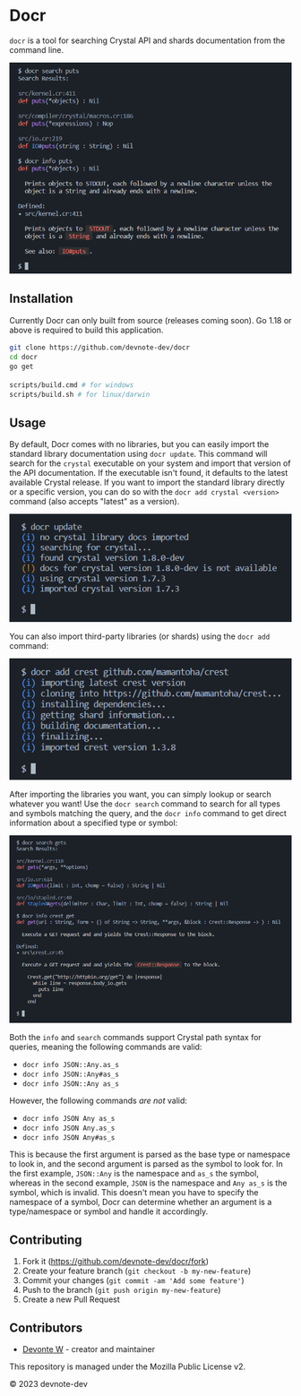 # Docr

`docr` is a tool for searching Crystal API and shards documentation from the command line.

![demo_1](/assets/demo_1.png)

## Installation

Currently Docr can only built from source (releases coming soon). Go 1.18 or above is required to build this application.

```sh
git clone https://github.com/devnote-dev/docr
cd docr
go get

scripts/build.cmd # for windows
scripts/build.sh # for linux/darwin
```

## Usage

By default, Docr comes with no libraries, but you can easily import the standard library documentation using `docr update`. This command will search for the `crystal` executable on your system and import that version of the API documentation. If the executable isn't found, it defaults to the latest available Crystal release. If you want to import the standard library directly or a specific version, you can do so with the `docr add crystal <version>` command (also accepts "latest" as a version).

![demo_2](/assets/demo_2.png)

You can also import third-party libraries (or shards) using the `docr add` command:

![demo_3](/assets/demo_3.png)

After importing the libraries you want, you can simply lookup or search whatever you want! Use the `docr search` command to search for all types and symbols matching the query, and the `docr info` command to get direct information about a specified type or symbol:

![demo_4](/assets/demo_4.png)

Both the `info` and `search` commands support Crystal path syntax for queries, meaning the following commands are valid:

* `docr info JSON::Any.as_s`
* `docr info JSON::Any#as_s`
* `docr info JSON::Any as_s`

However, the following commands _are not_ valid:

* `docr info JSON Any as_s`
* `docr info JSON Any.as_s`
* `docr info JSON Any#as_s`

This is because the first argument is parsed as the base type or namespace to look in, and the second argument is parsed as the symbol to look for. In the first example, `JSON::Any` is the namespace and `as_s` the symbol, whereas in the second example, `JSON` is the namespace and `Any as_s` is the symbol, which is invalid. This doesn't mean you have to specify the namespace of a symbol, Docr can determine whether an argument is a type/namespace or symbol and handle it accordingly.

<!-- TODO: add "Updating" section with update command -->

## Contributing

1. Fork it (https://github.com/devnote-dev/docr/fork)
2. Create your feature branch (`git checkout -b my-new-feature`)
3. Commit your changes (`git commit -am 'Add some feature'`)
4. Push to the branch (`git push origin my-new-feature`)
5. Create a new Pull Request

## Contributors

* [Devonte W](https://github.com/devnote-dev) - creator and maintainer

This repository is managed under the Mozilla Public License v2.

© 2023 devnote-dev

